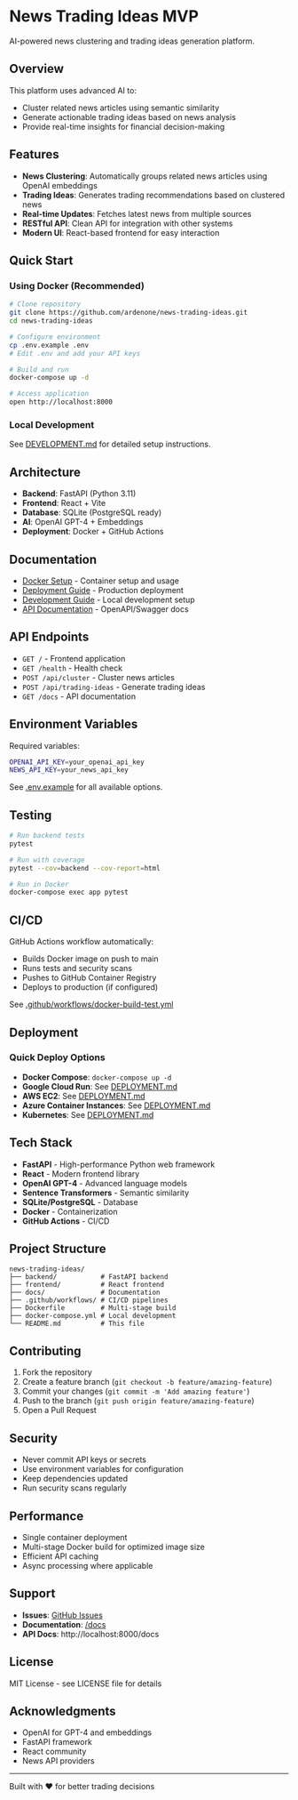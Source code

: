 # News Trading Ideas MVP

AI-powered news clustering and trading ideas generation platform.

## Overview

This platform uses advanced AI to:
- Cluster related news articles using semantic similarity
- Generate actionable trading ideas based on news analysis
- Provide real-time insights for financial decision-making

## Features

- **News Clustering**: Automatically groups related news articles using OpenAI embeddings
- **Trading Ideas**: Generates trading recommendations based on clustered news
- **Real-time Updates**: Fetches latest news from multiple sources
- **RESTful API**: Clean API for integration with other systems
- **Modern UI**: React-based frontend for easy interaction

## Quick Start

### Using Docker (Recommended)

```bash
# Clone repository
git clone https://github.com/ardenone/news-trading-ideas.git
cd news-trading-ideas

# Configure environment
cp .env.example .env
# Edit .env and add your API keys

# Build and run
docker-compose up -d

# Access application
open http://localhost:8000
```

### Local Development

See [DEVELOPMENT.md](docs/DEVELOPMENT.md) for detailed setup instructions.

## Architecture

- **Backend**: FastAPI (Python 3.11)
- **Frontend**: React + Vite
- **Database**: SQLite (PostgreSQL ready)
- **AI**: OpenAI GPT-4 + Embeddings
- **Deployment**: Docker + GitHub Actions

## Documentation

- [Docker Setup](docs/DOCKER.md) - Container setup and usage
- [Deployment Guide](docs/DEPLOYMENT.md) - Production deployment
- [Development Guide](docs/DEVELOPMENT.md) - Local development setup
- [API Documentation](http://localhost:8000/docs) - OpenAPI/Swagger docs

## API Endpoints

- `GET /` - Frontend application
- `GET /health` - Health check
- `POST /api/cluster` - Cluster news articles
- `POST /api/trading-ideas` - Generate trading ideas
- `GET /docs` - API documentation

## Environment Variables

Required variables:

```bash
OPENAI_API_KEY=your_openai_api_key
NEWS_API_KEY=your_news_api_key
```

See [.env.example](.env.example) for all available options.

## Testing

```bash
# Run backend tests
pytest

# Run with coverage
pytest --cov=backend --cov-report=html

# Run in Docker
docker-compose exec app pytest
```

## CI/CD

GitHub Actions workflow automatically:
- Builds Docker image on push to main
- Runs tests and security scans
- Pushes to GitHub Container Registry
- Deploys to production (if configured)

See [.github/workflows/docker-build-test.yml](.github/workflows/docker-build-test.yml)

## Deployment

### Quick Deploy Options

- **Docker Compose**: `docker-compose up -d`
- **Google Cloud Run**: See [DEPLOYMENT.md](docs/DEPLOYMENT.md#google-cloud-run)
- **AWS EC2**: See [DEPLOYMENT.md](docs/DEPLOYMENT.md#aws-ec2)
- **Azure Container Instances**: See [DEPLOYMENT.md](docs/DEPLOYMENT.md#azure-container-instances)
- **Kubernetes**: See [DEPLOYMENT.md](docs/DEPLOYMENT.md#kubernetes-production-scale)

## Tech Stack

- **FastAPI** - High-performance Python web framework
- **React** - Modern frontend library
- **OpenAI GPT-4** - Advanced language models
- **Sentence Transformers** - Semantic similarity
- **SQLite/PostgreSQL** - Database
- **Docker** - Containerization
- **GitHub Actions** - CI/CD

## Project Structure

```
news-trading-ideas/
├── backend/           # FastAPI backend
├── frontend/          # React frontend
├── docs/              # Documentation
├── .github/workflows/ # CI/CD pipelines
├── Dockerfile         # Multi-stage build
├── docker-compose.yml # Local development
└── README.md          # This file
```

## Contributing

1. Fork the repository
2. Create a feature branch (`git checkout -b feature/amazing-feature`)
3. Commit your changes (`git commit -m 'Add amazing feature'`)
4. Push to the branch (`git push origin feature/amazing-feature`)
5. Open a Pull Request

## Security

- Never commit API keys or secrets
- Use environment variables for configuration
- Keep dependencies updated
- Run security scans regularly

## Performance

- Single container deployment
- Multi-stage Docker build for optimized image size
- Efficient API caching
- Async processing where applicable

## Support

- **Issues**: [GitHub Issues](https://github.com/ardenone/news-trading-ideas/issues)
- **Documentation**: [/docs](/docs)
- **API Docs**: http://localhost:8000/docs

## License

MIT License - see LICENSE file for details

## Acknowledgments

- OpenAI for GPT-4 and embeddings
- FastAPI framework
- React community
- News API providers

---

Built with ❤️ for better trading decisions
